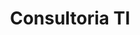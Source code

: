 ---
title: Consultoria TI
description: "Oferecemos consultoria em várias áreas de Tecnologias de Informação e Comunicação, desde entidades individuais a governamentais.
E-mail profissional com 3 GB de armazenamento grátis na Caixa de entrada e suporte 24 horas por dia, 7 dias por semana. Compatível com o Microsoft Outlook, Gmail e outros clientes de e-mail. Contracte-nos para que melhore sua visibilidade na área digital."
---